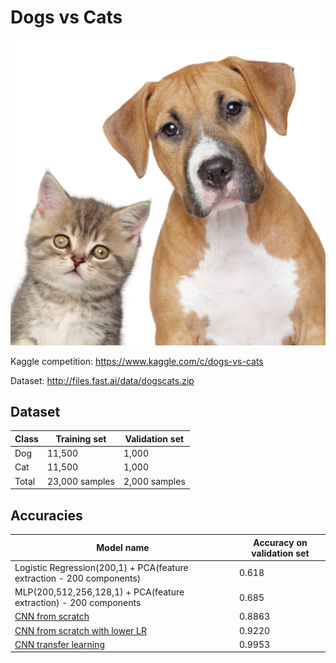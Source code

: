 # Dogs vs Cats

![Create an algorithm to distinguish dogs from cats](Images/dogs-vs-cats.jpg)

Kaggle competition: https://www.kaggle.com/c/dogs-vs-cats

Dataset: http://files.fast.ai/data/dogscats.zip

## Dataset

| Class      |  Training set|  Validation set|
|-----------------|--------------|--------------|
| Dog | 11,500        | 1,000        |
| Cat | 11,500        | 1,000        |
| Total | 23,000 samples       | 2,000 samples       |


## Accuracies

| Model name      |  Accuracy on validation set|
|-----------------|--------------|
| Logistic Regression(200,1) + PCA(feature extraction - 200 components) | 0.618        |
| MLP(200,512,256,128,1) + PCA(feature extraction) - 200 components | 0.685        |
| [CNN from scratch](http://s3.picofile.com/file/8363012700/cnn_from_scratch.h5.html) | 0.8863        |
| [CNN from scratch with lower LR](http://s3.picofile.com/file/8363013842/cnn_from_scratch_lower_lr.h5.html) | 0.9220        |
| [CNN transfer learning](http://s5.picofile.com/file/8363013568/cnn_transfer_learning.h5.html) | 0.9953        |
